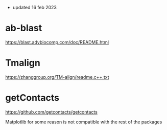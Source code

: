 * updated 16 feb 2023

# ab-blast
https://blast.advbiocomp.com/doc/README.html

# Tmalign
https://zhanggroup.org/TM-align/readme.c++.txt

# getContacts
https://github.com/getcontacts/getcontacts

Matplotlib for some reason is not compatible with the rest of the packages